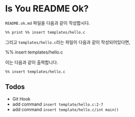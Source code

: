 Is You README Ok?
===

`README.ok.md` 파일을 다음과 같이 작성합시다.

```
%% print %% insert templates/hello.c
```

그리고 `templates/hello.c`라는 파일이 다음과 같이 작성되어있다면,

%% insert templates/hello.c

이는 다음과 같이 출력합니다.

```
%% insert templates/hello.c
```


## Todos

 - Git Hook
 - add command `insert template/hello.c:2-7`
 - add command `insert template/hello.c/int main()`
